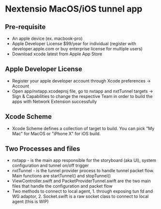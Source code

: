 # Nextensio MacOS/iOS tunnel app

## Pre-requisite 

- An apple device (ex. macbook-pro)
- Apple Developer License $99/year for individual (register with developer.apple.com or buy enterprise license for multiple users)
- Download xcode latest from Apple App Store 

## Apple Developer License

- Register your apple developer account through Xcode preferences -> Account
- Open app/nxtapp.xcodeproj file, go to nxtapp and nxtTunnel targets -> Sign & Capabilities to change the respective Team in order to build the apps with Network Extension successfully

## Xcode Scheme 

- Xcode Scheme defines a collection of target to build. You can pick "My Mac" for MacOS or "iPhone X" for iOS build. 

## Two Processes and files

- nxtapp - is the main app responsible for the storyboard (aka UI), system configuration and tunnel on/off trigger
- nxtTunnel - is the tunnel provider process to handle tunnel packet flow. Main functions are startTunnel() and stopTunnel()
- ViewController.swift and PacketProviderTunnel.swift are the two main files that handle the configuration and packet flow
- Two methods to connect to local agent, 1. through exposing tun fd and WG adaptor, 2. Socket.swift is a raw socket class to connect to local agent (this is WIP)
